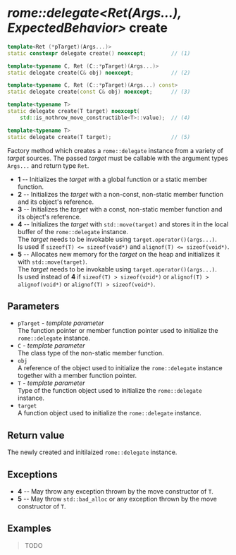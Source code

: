 # _rome::delegate<Ret(Args...), ExpectedBehavior>_ **create**

```cpp
template<Ret (*pTarget)(Args...)>
static constexpr delegate create() noexcept;        // (1)

template<typename C, Ret (C::*pTarget)(Args...)>
static delegate create(C& obj) noexcept;            // (2)

template<typename C, Ret (C::*pTarget)(Args...) const>
static delegate create(const C& obj) noexcept;      // (3)

template<typename T>
static delegate create(T target) noexcept(
    std::is_nothrow_move_constructible<T>::value);  // (4)

template<typename T>
static delegate create(T target);                   // (5)
```

Factory method which creates a `rome::delegate` instance from a variety of _target_ sources. The passed _target_ must be callable with the argument types `Args...` and return type `Ret`.

- **1** -- Initializes the _target_ with a global function or a static member function.
- **2** -- Initializes the _target_ with a non-const, non-static member function and its object's reference.
- **3** -- Initializes the _target_ with a const, non-static member function and its object's reference.
- **4** -- Initializes the _target_ with `std::move(target)` and stores it in the local buffer of the `rome::delegate` instance.  
  The _target_ needs to be invokable using `target.operator()(args...)`.  
  Is used if `sizeof(T) <= sizeof(void*)` and `alignof(T) <= sizeof(void*)`.
- **5** -- Allocates new memory for the _target_ on the heap and initializes it with `std::move(target)`.  
  The _target_ needs to be invokable using `target.operator()(args...)`.  
  Is used instead of **4** if `sizeof(T) > sizeof(void*)` or `alignof(T) > alignof(void*)` or `alignof(T) > sizeof(void*)`.

## Parameters

- `pTarget` - _template parameter_  
  The function pointer or member function pointer used to initialize the `rome::delegate` instance.
- `C` - _template parameter_  
  The class type of the non-static member function.
- `obj`  
  A reference of the object used to initialize the `rome::delegate` instance together with a member function pointer.
- `T` - _template parameter_  
  Type of the function object used to initialize the `rome::delegate` instance.
- `target`  
  A function object used to initialize the `rome::delegate` instance.

## Return value

The newly created and initilaized `rome::delegate` instance.

## Exceptions

- **4** -- May throw any exception thrown by the move constructor of `T`.
- **5** -- May throw `std::bad_alloc` or any exception thrown by the move constructor of `T`.

## Examples

> TODO
